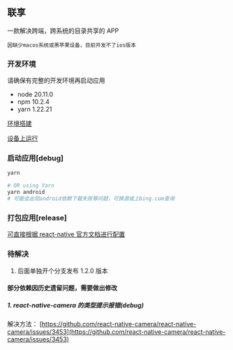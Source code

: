 ## 联享

一款解决跨端，跨系统的目录共享的 APP

    因缺少macos系统或黑苹果设备，目前开发不了ios版本

### 开发环境

请确保有完整的开发环境再启动应用

-   node 20.11.0
-   npm 10.2.4
-   yarn 1.22.21

[环境搭建](https://reactnative.cn/docs/environment-setup)

[设备上运行](https://reactnative.cn/docs/running-on-device)

### 启动应用[debug]

```bash
yarn

# OR using Yarn
yarn android
# 可能会出现android依赖下载失败等问题，可换源或上bing.com查询
```

### 打包应用[release]

[可直接根据 react-native 官方文档进行配置](https://reactnative.cn/docs/signed-apk-android)

### 待解决

1. 后面单独开个分支发布 1.2.0 版本

#### 部分依赖因历史遗留问题，需要做出修改

##### 1. react-native-camera 的类型提示报错(debug)

解决方法： [https://github.com/react-native-camera/react-native-camera/issues/3453](https://github.com/react-native-camera/react-native-camera/issues/3453)
